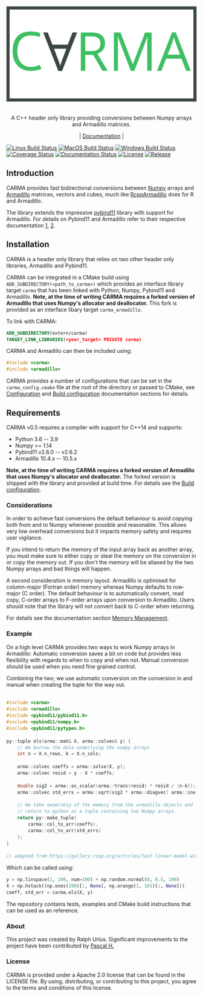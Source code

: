 <div align="center">
  <img src="docs/source/carma_logo_small.png" alt="carma_logo"/>
</div>

<br/>

<p align="center">
  A C++ header only library providing conversions between Numpy arrays and Armadillo matrices.
</p>
<p align="center">
  |
  <a href="https://carma.readthedocs.io/en/latest/">Documentation</a>
  |
</p>

[![Linux Build Status](https://github.com/RUrlus/carma/actions/workflows/linux.yml/badge.svg?branch=stable)](https://github.com/RUrlus/carma/actions/workflows/linux.yml)
[![MacOS Build Status](https://github.com/RUrlus/carma/actions/workflows/macos.yml/badge.svg?branch=stable)](https://github.com/RUrlus/carma/actions/workflows/macos.yml)
[![Windows Build Status](https://github.com/RUrlus/carma/actions/workflows/windows.yml/badge.svg?branch=stable)](https://github.com/RUrlus/carma/actions/workflows/windows.yml)
[![Coverage Status](https://coveralls.io/repos/github/RUrlus/carma/badge.svg?branch=stable)](https://coveralls.io/github/RUrlus/carma?branch=stable)
[![Documentation Status](https://readthedocs.org/projects/carma/badge/?version=latest)](https://carma.readthedocs.io/en/latest/?badge=latest)
[![License](https://img.shields.io/github/license/RUrlus/carma)](https://github.com/RUrlus/carma/blob/stable/LICENSE)
[![Release](https://img.shields.io/github/v/release/rurlus/carma)](https://github.com/RUrlus/carma/releases)

## Introduction

CARMA provides fast bidirectional conversions between [Numpy](https://numpy.org) arrays and [Armadillo](http://arma.sourceforge.net/docs.html) matrices, vectors and cubes, much like [RcppArmadillo](https://github.com/RcppCore/RcppArmadillo) does for R and Armadillo.

The library extends the impressive [pybind11](https://pybind11.readthedocs.io/en/stable/intro.html) library with support for Armadillo.
For details on Pybind11 and Armadillo refer to their respective documentation [1](https://pybind11.readthedocs.io/en/stable/intro.html), [2](http://arma.sourceforge.net/docs.html).

## Installation
CARMA is a header only library that relies on two other header only libraries, Armadillo and Pybind11.

CARMA can be integrated in a CMake build using `ADD_SUBDIRECTORY(<path_to_carma>)` which provides an interface library target `carma`
that has been linked with Python, Numpy, Pybind11 and Armadillo.
**Note, at the time of writing CARMA requires a forked version of Armadillo that
uses Numpy's allocator and deallocator.** This fork is provided as an interface libary target
`carma_armadillo`.

To link with CARMA:
```cmake
ADD_SUBDIRECTORY(extern/carma)
TARGET_LINK_LIBRARIES(<your_target> PRIVATE carma)
```
CARMA and Armadillo can then be included using:
```C++
#include <carma>
#include <armadillo>
```

CARMA provides a number of configurations that can be set in the `carma_config.cmake` file at the root of the directory or passed to CMake, see [Configuration](https://carma.readthedocs.io/en/stable/configuration.html) and [Build configuration](https://carma.readthedocs.io/en/stable/building.html) documentation sections for details.

## Requirements

CARMA v0.5 requires a compiler with support for C++14 and supports:

* Python 3.6 -- 3.9
* Numpy >= 1.14
* Pybind11 v2.6.0 -- v2.6.2
* Armadillo 10.4.x -- 10.5.x

**Note, at the time of writing CARMA requires a forked version of Armadillo that
uses Numpy's allocator and deallocator.**
The forked version is shipped with the library and provided at build time.
For details see the [Build configuration](https://carma.readthedocs.io/en/stable/building.html).

### Considerations

In order to achieve fast conversions the default behaviour is avoid copying both from and to Numpy whenever possible and reasonable.
This allows very low overhead conversions but it impacts memory safety and requires user vigilance.

If you intend to return the memory of the input array back as another array, you must make sure to either copy or steal the memory on the conversion in or copy the memory out.
If you don't the memory will be aliased by the two Numpy arrays and bad things will happen.

A second consideration is memory layout. Armadillo is optimised for column-major (Fortran order) memory whereas Numpy defaults to row-major (C order).
The default behaviour is to automatically convert, read copy, C-order arrays to F-order arrays upon conversion to Armadillo. Users should note that the library will not convert back to C-order when returning.

For details see the documentation section [Memory Management](https://carma.readthedocs.io/en/latest/memory_management.html).

### Example

On a high level CARMA provides two ways to work Numpy arrays in Armadillo:
Automatic conversion saves a bit on code but provides less flexibility with
regards to when to copy and when not.
Manual conversion should be used when you need fine grained control.

Combining the two; we use automatic conversion on the conversion in and manual when
creating the tuple for the way out.

```cpp

#include <carma>
#include <armadillo>
#include <pybind11/pybind11.h>
#include <pybind11/numpy.h>
#include <pybind11/pytypes.h>

py::tuple ols(arma::mat& X, arma::colvec& y) {
    // We borrow the data underlying the numpy arrays
    int n = X.n_rows, k = X.n_cols;

    arma::colvec coeffs = arma::solve(X, y);
    arma::colvec resid = y - X * coeffs;

    double sig2 = arma::as_scalar(arma::trans(resid) * resid / (n-k));
    arma::colvec std_errs = arma::sqrt(sig2 * arma::diagvec( arma::inv(arma::trans(X)*X)) );

    // We take ownership of the memory from the armadillo objects and
    // return to python as a tuple containing two Numpy arrays.
    return py::make_tuple(
        carma::col_to_arr(coeffs),
        carma::col_to_arr(std_errs)
    );
}

// adapted from https://gallery.rcpp.org/articles/fast-linear-model-with-armadillo/
```

Which can be called using:

```python
y = np.linspace(1, 100, num=100) + np.random.normal(0, 0.5, 100)
X = np.hstack((np.ones(100)[:, None], np.arange(1, 101)[:, None]))
coeff, std_err = carma.ols(X, y)
```

The repository contains tests, examples and CMake build instructions that can be used as an reference.

### About

This project was created by Ralph Urlus. Significant improvements to the project have been contributed by [Pascal H.](https://github.com/hpwxf)

### License

CARMA is provided under a Apache 2.0 license that can be found in the LICENSE file. By using, distributing, or contributing to this project, you agree to the terms and conditions of this license.

